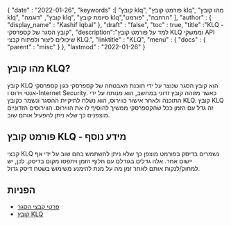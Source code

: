 {
  "date" : "2022-01-26",
  "keywords" :[ "קובץ klq", "פורמט קובץ klq", "מהו קובץ klq", "קובץ", "דוגמה klq", "סיומת קובץ klq","הרחבה", "פורמט" ],
  "author" : {
    "display_name" : "Kashif Iqbal"
},
  "draft" : "false",
  "toc" : true,
  "title" :"KLQ - קובץ הסגר של קספרסקי",
  "description":"למד על פורמט קובץ KLQ וממשקי API שיכולים ליצור ולפתוח קבצי KLQ.",
  "linktitle" : "KLQ",
  "menu" : {
    "docs" : {
      "parent" : "misc"
}
},
  "lastmod" : "2022-01-26"
}

## מהו קובץ KLQ?

קובץ KLQ הוא קובץ הסגר שנוצר על ידי תוכנת האבטחה של קספרסקי כגון קספרסקי אנטי וירוס ו-Internet Security. כאשר מזוהה קובץ זדוני במחשב, הוא מנותח על ידי התוכנה ולאחר אישור כווירוס, הוא נשלח לתיקיית ההסגר ונשמר כקובץ KLQ. קובץ KLQ זה גדל עם הזמן ככל שהקספרסקי ממשיך להוסיף לו את הווירוס. הווירוסים הזדוניים מוצפנים כך שלא ניתן להפעיל אותם שוב.

## פורמט קובץ KLQ - מידע נוסף

קבצי KLQ נשמרים בדיסק בפורמט מוצפן כך שלא ניתן להשתמש בהם שוב על ידי אף יישום אחר. אלה גדלים בגודלם עם חלוף הזמן ויתפסו מקום בדיסק. לכן, יש למחוק/לנקות אותם לאחר זמן מה על מנת להימנע משימוש בשטח דיסק גדול.

## הפניות

* [פרטי קבצי הסגר](https://forum.kaspersky.com/)
* [קובץ KLQ](https://community.kaspersky.com/search?q=klq%20file)

